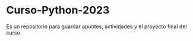 # Curso-Python-2023

Es un repositorio para guardar apuntes, actividades y el proyecto final del curso 
